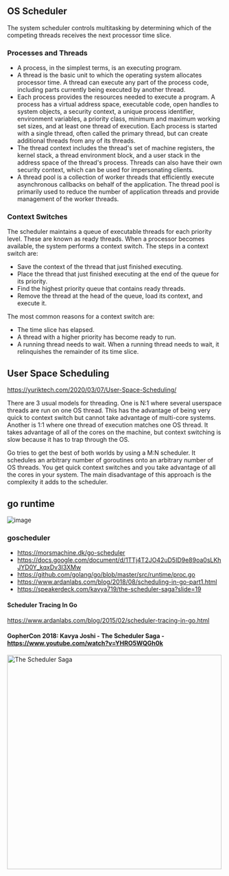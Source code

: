 ## OS Scheduler
The system scheduler controls multitasking by determining which of the competing threads receives the next processor time slice. 


### Processes and Threads
- A process, in the simplest terms, is an executing program. 
- A thread is the basic unit to which the operating system allocates processor time. A thread can execute any part of the process code, including parts currently being executed by another thread.
- Each process provides the resources needed to execute a program. A process has a virtual address space, executable code, open handles to system objects, a security context, a unique process identifier, environment variables, a priority class, minimum and maximum working set sizes, and at least one thread of execution. Each process is started with a single thread, often called the primary thread, but can create additional threads from any of its threads.
- The thread context includes the thread's set of machine registers, the kernel stack, a thread environment block, and a user stack in the address space of the thread's process. Threads can also have their own security context, which can be used for impersonating clients.
- A thread pool is a collection of worker threads that efficiently execute asynchronous callbacks on behalf of the application. The thread pool is primarily used to reduce the number of application threads and provide management of the worker threads.

### Context Switches
The scheduler maintains a queue of executable threads for each priority level. These are known as ready threads. When a processor becomes available, the system performs a context switch. The steps in a context switch are:
- Save the context of the thread that just finished executing.
- Place the thread that just finished executing at the end of the queue for its priority.
- Find the highest priority queue that contains ready threads.
- Remove the thread at the head of the queue, load its context, and execute it.

The most common reasons for a context switch are:
- The time slice has elapsed.
- A thread with a higher priority has become ready to run.
- A running thread needs to wait.
When a running thread needs to wait, it relinquishes the remainder of its time slice.
### 

## User Space Scheduling
https://yuriktech.com/2020/03/07/User-Space-Scheduling/

There are 3 usual models for threading. One is N:1 where several userspace threads are run on one OS thread. This has the advantage of being very quick to context switch but cannot take advantage of multi-core systems. Another is 1:1 where one thread of execution matches one OS thread. It takes advantage of all of the cores on the machine, but context switching is slow because it has to trap through the OS.

Go tries to get the best of both worlds by using a M:N scheduler. It schedules an arbitrary number of goroutines onto an arbitrary number of OS threads. You get quick context switches and you take advantage of all the cores in your system. The main disadvantage of this approach is the complexity it adds to the scheduler.

## go runtime
![image](https://user-images.githubusercontent.com/124967310/220011873-6debb254-4bde-44b1-9053-3e7ead1f0e20.png)

### goscheduler
- https://morsmachine.dk/go-scheduler
- https://docs.google.com/document/d/1TTj4T2JO42uD5ID9e89oa0sLKhJYD0Y_kqxDv3I3XMw
- https://github.com/golang/go/blob/master/src/runtime/proc.go
- https://www.ardanlabs.com/blog/2018/08/scheduling-in-go-part1.html
- https://speakerdeck.com/kavya719/the-scheduler-saga?slide=19

#### Scheduler Tracing In Go
https://www.ardanlabs.com/blog/2015/02/scheduler-tracing-in-go.html

#### GopherCon 2018: Kavya Joshi - The Scheduler Saga - https://www.youtube.com/watch?v=YHRO5WQGh0k
  <img src="https://img.youtube.com/vi/YHRO5WQGh0k/0.jpg" alt="The Scheduler Saga " style="height: 500px; width:500px;"/>

